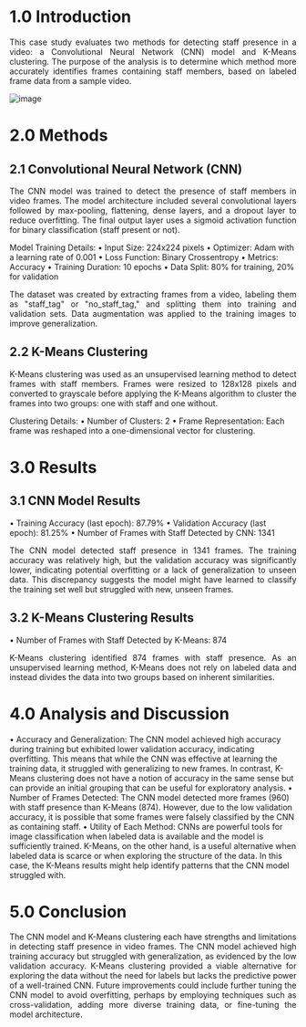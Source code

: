 # 1.0 Introduction 

<p align="justify"> This case study evaluates two methods for detecting staff presence in a video: a Convolutional Neural Network (CNN) model and K-Means clustering. The purpose of the analysis is to determine which method more accurately identifies frames containing staff members, based on labeled frame data from a sample video.

![image](https://github.com/user-attachments/assets/86ceb4f5-00e3-408d-868a-757fbb5f5c18)

# 2.0 Methods
## 2.1 Convolutional Neural Network (CNN) 
<p align="justify"> The CNN model was trained to detect the presence of staff members in video frames. The model architecture included several convolutional layers followed by max-pooling, flattening, dense layers, and a dropout layer to reduce overfitting. The final output layer uses a sigmoid activation function for binary classification (staff present or not).

Model Training Details:
•	Input Size: 224x224 pixels
•	Optimizer: Adam with a learning rate of 0.001
•	Loss Function: Binary Crossentropy
•	Metrics: Accuracy
•	Training Duration: 10 epochs
•	Data Split: 80% for training, 20% for validation
<p align="justify"> The dataset was created by extracting frames from a video, labeling them as "staff_tag" or "no_staff_tag," and splitting them into training and validation sets. Data augmentation was applied to the training images to improve generalization.

## 2.2 K-Means Clustering 
<p align="justify"> K-Means clustering was used as an unsupervised learning method to detect frames with staff members. Frames were resized to 128x128 pixels and converted to grayscale before applying the K-Means algorithm to cluster the frames into two groups: one with staff and one without.


Clustering Details:
•	Number of Clusters: 2
•	Frame Representation: Each frame was reshaped into a one-dimensional vector for clustering.

# 3.0 Results
## 3.1 CNN Model Results
•	Training Accuracy (last epoch): 87.79%
•	Validation Accuracy (last epoch): 81.25%
•	Number of Frames with Staff Detected by CNN: 1341
<p align="justify"> The CNN model detected staff presence in 1341 frames. The training accuracy was relatively high, but the validation accuracy was significantly lower, indicating potential overfitting or a lack of generalization to unseen data. This discrepancy suggests the model might have learned to classify the training set well but struggled with new, unseen frames.

## 3.2 K-Means Clustering Results
•	Number of Frames with Staff Detected by K-Means: 874
<p align="justify"> K-Means clustering identified 874 frames with staff presence. As an unsupervised learning method, K-Means does not rely on labeled data and instead divides the data into two groups based on inherent similarities.

# 4.0 Analysis and Discussion
•	Accuracy and Generalization: The CNN model achieved high accuracy during training but exhibited lower validation accuracy, indicating overfitting. This means that while the CNN was effective at learning the training data, it struggled with generalizing to new frames. In contrast, K-Means clustering does not have a notion of accuracy in the same sense but can provide an initial grouping that can be useful for exploratory analysis.
•	Number of Frames Detected: The CNN model detected more frames (960) with staff presence than K-Means (874). However, due to the low validation accuracy, it is possible that some frames were falsely classified by the CNN as containing staff.
•	Utility of Each Method: CNNs are powerful tools for image classification when labeled data is available and the model is sufficiently trained. K-Means, on the other hand, is a useful alternative when labeled data is scarce or when exploring the structure of the data. In this case, the K-Means results might help identify patterns that the CNN model struggled with.

# 5.0 Conclusion
<p align="justify"> The CNN model and K-Means clustering each have strengths and limitations in detecting staff presence in video frames. The CNN model achieved high training accuracy but struggled with generalization, as evidenced by the low validation accuracy. K-Means clustering provided a viable alternative for exploring the data without the need for labels but lacks the predictive power of a well-trained CNN. Future improvements could include further tuning the CNN model to avoid overfitting, perhaps by employing techniques such as cross-validation, adding more diverse training data, or fine-tuning the model architecture.




